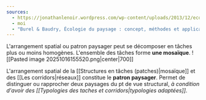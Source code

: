 ```yaml
---
sources:
  - https://jonathanlenoir.wordpress.com/wp-content/uploads/2013/12/ecologie-du-paysage.pdf
  - moi
  - "Burel & Baudry, Écologie du paysage : concept, méthodes et applications (2nde édition)"
---
```

L'arrangement spatial ou patron paysager peut se décomposer en tâches plus ou moins homogènes. L'ensemble des tâches forme **une mosaïque**.
![[Pasted image 20251016155520.png|center|700]]


L'arrangement spatial de la [[Structures en tâches (patches)|mosaïque]] et des [[Les corridors|réseaux]] constitue le **patron paysager**. Permet de distinguer ou rapprocher deux paysages du pt de vue structural, *à condition d'avoir des [[Typologies des taches et corridors|typologies adaptées]]*.